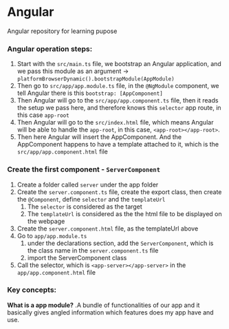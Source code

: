 # Angular
Angular repository for learning pupose

### Angular operation steps: 
1. Start with the `src/main.ts` file, we bootstrap an Angular application, and we pass this module as an argument -> `platformBrowserDynamic().bootstrapModule(AppModule)`
2. Then go to `src/app/app.module.ts` file, in the `@NgModule` component, we tell Angular there is this `bootstrap: [AppComponent]`
3. Then Angular will go to the `src/app/app.component.ts` file, then it reads the setup we pass here, and therefore knows this `selector` app route, in this case `app-root`
4. Then Angular will go to the `src/index.html` file, which means Angular will be able to handle the `app-root`, in this case, `<app-root></app-root>`. 
5. Then here Angular will insert the AppComponent. And the AppComponent happens to have a template attached to it, which is the `src/app/app.component.html` file   
   
### Create the first component - `ServerComponent`
1. Create a folder called `server` under the app folder
2. Create the `server.component.ts` file, create the export class, then create the `@Component`, define `selector` and the `templateUrl`
   1. The `selector` is considered as the target
   2. The `templateUrl` is considered as the the html file to be displayed on the webpage
3. Create the `server.component.html` file, as the templateUrl above
4. Go to `app/app.module.ts`
   1. under the declarations section, add the `ServerComponent`, which is the class name in the `server.component.ts` file
   2. import the ServerComponent class
5. Call the selector, which is `<app-server></app-server>` in the `app/app.component.html` file
### Key concepts:
**What is a app module?** .A bundle of functionalities of our app and it basically gives angled information which features does my app have and use.